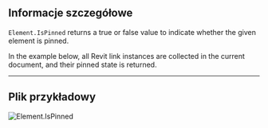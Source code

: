 ## Informacje szczegółowe
`Element.IsPinned` returns a true or false value to indicate whether the given element is pinned.

In the example below, all Revit link instances are collected in the current document, and their pinned state is returned.
___
## Plik przykładowy

![Element.IsPinned](./Revit.Elements.Element.IsPinned_img.jpg)
